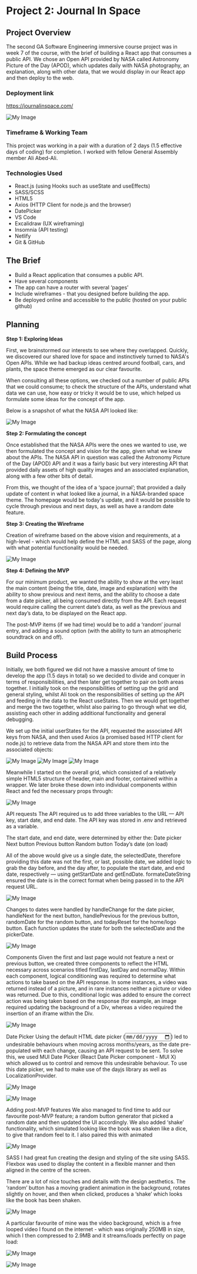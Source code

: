 <h1>Project 2: Journal In Space</h1>

<h2>Project Overview</h2>

The second GA Software Engineering immersive course project was in week 7 of the course, with the brief of building a React app that consumes a public API.  We chose an Open API provided by NASA called Astronomy Picture of the Day (APOD), which updates daily with NASA photography, an explanation, along with other data, that we would display in our React app and then deploy to the web.

<h3>Deployment link</h3>

https://journalinspace.com/

![My Image](src/images/nasa2.png)

<h3>Timeframe & Working Team</h3>

This project was working in a pair with a duration of 2 days (1.5 effective days of coding) for completion.  I worked with fellow General Assembly member Ali Abed-Ali. 

<h3>Technologies Used</h3>

- React.js (using Hooks such as useState and useEffects)
- SASS/SCSS
- HTML5
- Axios (HTTP Client for node.js and the browser)
- DatePicker
- VS Code
- Excalidraw (UX wireframing)
- Insomnia (API testing)
- Netlify
- Git & GitHub

<h2>The Brief</h2>

- Build a React application that consumes a public API.
- Have several components
- The app can have a router with several ‘pages’
- Include wireframes - that you designed before building the app.
- Be deployed online and accessible to the public (hosted on your public github)

<h2>Planning</h2>

<b>Step 1: Exploring Ideas</b>

First, we brainstormed our interests to see where they overlapped. Quickly, we discovered our shared love for space and instinctively turned to NASA's Open APIs. While we had backup ideas centred around football, cars, and plants, the space theme emerged as our clear favourite.

When consulting all these options, we checked out a number of public APIs that we could consume; to check the structure of the APIs, understand what data we can use, how easy or tricky it would be to use, which helped us formulate some ideas for the concept of the app.

Below is a snapshot of what the NASA API looked like:

![My Image](src/images/image14.png)

<b>Step 2: Formulating the concept</b>

Once established that the NASA APIs were the ones we wanted to use, we then formulated the concept and vision for the app, given what we knew about the APIs.  The NASA API in question was called the Astronomy Picture of the Day (APOD) API and it was a fairly basic but very interesting API that provided daily assets of high quality images and an associated explanation, along with a few other bits of detail.

From this, we thought of the idea of a ‘space journal’; that provided a daily update of content in what looked like a journal, in a NASA-branded space theme.  The homepage would be today's update, and it would be possible to cycle through previous and next days, as well as have a random date feature.

<b>Step 3: Creating the Wireframe</b>

Creation of wireframe based on the above vision and requirements, at a high-level - which would help define the HTML and SASS of the page, along with what potential functionality would be needed.

![My Image](src/images/image7.png)

<b>Step 4: Defining the MVP</b>

For our minimum product, we wanted the ability to show at the very least the main content (being the title, date, image and explanation) with the ability to show previous and next items, and the ability to choose a date from a date picker, all being consumed directly from the API.  Each request would require calling the current date’s data, as well as the previous and next day’s data, to be displayed on the React app.

The post-MVP items (if we had time) would be to add a ‘random’ journal entry, and adding a sound option (with the ability to turn an atmospheric soundtrack on and off).

<h2>Build Process</h2>

Initially, we both figured we did not have a massive amount of time to develop the app (1.5 days in total) so we decided to divide and conquer in terms of responsibilities, and then later get together to pair on both areas together.  I initially took on the responsibilities of setting up the grid and general styling, whilst Ali took on the responsibilities of setting up the API and feeding in the data to the React useStates.  Then we would get together and merge the two together, whilst also pairing to go through what we did, assisting each other in adding additional functionality and general debugging.

We set up the initial userStates for the API, requested the associated API keys from NASA, and then used Axios (a promised based HTTP client for node.js) to retrieve data from the NASA API and store them into the associated objects:

![My Image](src/images/image3.png)
![My Image](src/images/image11.png)
![My Image](src/images/image17.png)

Meanwhile I started on the overall grid, which consisted of a relatively simple HTML5 structure of header, main and footer, contained within a wrapper.  We later broke these down into individual components within React and fed the necessary props through:

![My Image](src/images/image16.png)

API requests
The API required us to add three variables to the URL — API key, start date, and end date.  The API key was stored in .env and retrieved as a variable.

The start date, and end date, were determined by either the:
Date picker
Next button
Previous button
Random button
Today’s date (on load)

All of the above would give us a single date, the selectedDate, therefore providing this date was not the first, or last, possible date, we added logic to grab the day before, and the day after, to populate the start date, and end date, respectively — using getStartDate and getEndDate.
formateDateString ensured the date is in the correct format when being passed in to the API request URL.

![My Image](src/images/image9.png)

Changes to dates were handled by handleChange for the date picker, handleNext for the next button, handlePrevious for the previous button, randomDate for the random button, and todayReset for the home/logo button. Each function updates the state for both the selectedDate and the pickerDate.

![My Image](src/images/image4.png)

Components
Given the first and last page would not feature a next or previous button, we created three components to reflect the HTML necessary across scenarios titled firstDay, lastDay and normalDay.
Within each component, logical conditioning was required to determine what actions to take based on the API response. In some instances, a video was returned instead of a picture, and in rare instances neither a picture or video was returned. Due to this, conditional logic was added to ensure the correct action was being taken based on the response (for example, an image required updating the background of a Div, whereas a video required the insertion of an iframe within the Div.

![My Image](src/images/image18.png)

Date Picker
Using the default HTML date picker (<input type="date" />) led to undesirable behaviours when moving across months/years, as the date pre-populated with each change, causing an API request to be sent. To solve this, we used MUI Date Picker (React Date Picker component - MUI X) which allowed us to control and remove this undesirable behaviour. To use this date picker, we had to make use of the dayjs library as well as LocalizationProvider.

![My Image](src/images/image5.png)

![My Image](src/images/image13.png)

Adding post-MVP features
We also managed to find time to add our favourite post-MVP feature; a random button generator that picked a random date and then updated the UI accordingly.  We also added ‘shake’ functionality, which simulated looking like the book was shaken like a dice, to give that random feel to it.  I also paired this with animated

![My Image](src/images/image2.png)

SASS
I had great fun creating the design and styling of the site using SASS.  Flexbox was used to display the content in a flexible manner and then aligned in the centre of the screen. 

There are a lot of nice touches and details with the design aesthetics. The ‘random’ button has a moving gradient animation in the background, rotates slightly on hover, and then when clicked, produces a ‘shake’ which looks like the book has been shaken.

![My Image](src/images/image12.png)

A particular favourite of mine was the video background, which is a free looped video I found on the internet - which was originally 250MB in size, which I then compressed to 2.9MB and it streams/loads perfectly on page load:

![My Image](src/images/image12.png)

![My Image](src/images/image1.gif)










